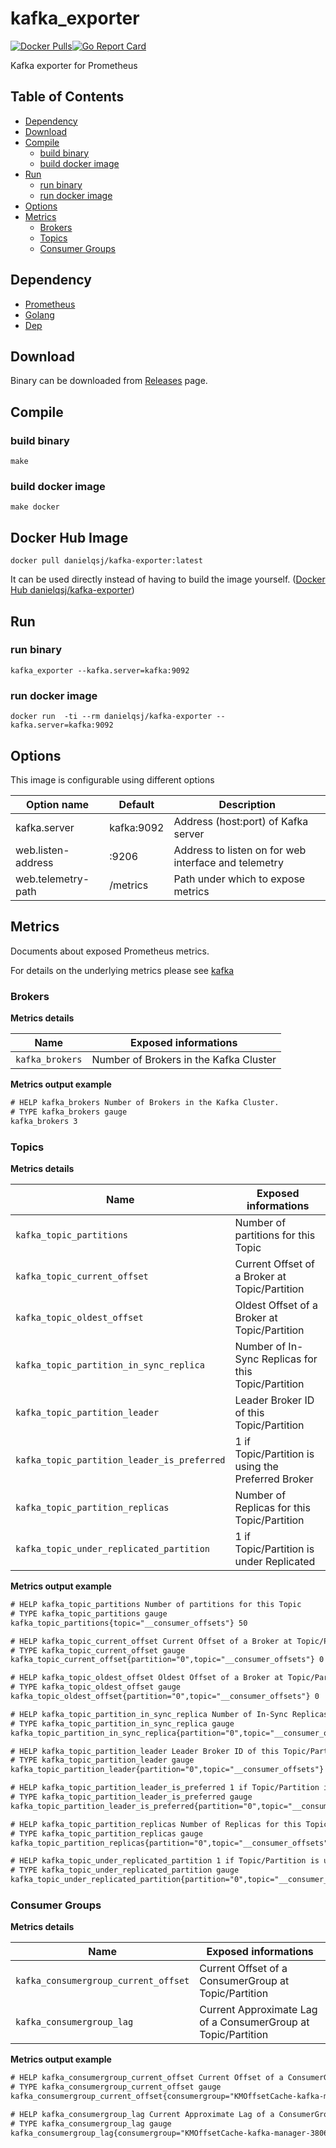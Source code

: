 kafka_exporter
==============

[![Docker Pulls](https://img.shields.io/docker/pulls/danielqsj/kafka-exporter.svg)](https://hub.docker.com/r/danielqsj/kafka-exporter)[![Go Report Card](https://goreportcard.com/badge/github.com/danielqsj/kafka_exporter)](https://goreportcard.com/report/github.com/danielqsj/kafka_exporter)

Kafka exporter for Prometheus

Table of Contents
-----------------

-	[Dependency](#dependency)
-	[Download](#download)
-	[Compile](#compile)
	-	[build binary](#build-binary)
	-	[build docker image](#build-docker-image)
-	[Run](#run)
	-	[run binary](#run-binary)
	-	[run docker image](#run-docker-image)
-	[Options](#options)
-	[Metrics](#metrics)
	-	[Brokers](#brokers)
	-	[Topics](#topics)
	-	[Consumer Groups](#consumer-groups)

Dependency
----------

-	[Prometheus](https://prometheus.io/)
-	[Golang](https://golang.org/)
-	[Dep](https://github.com/golang/dep/)

Download
--------

Binary can be downloaded from [Releases](https://github.com/danielqsj/kafka_exporter/releases) page.

Compile
-------

### build binary

```shell
make
```

### build docker image

```shell
make docker
```

Docker Hub Image
----------------

```shell
docker pull danielqsj/kafka-exporter:latest
```

It can be used directly instead of having to build the image yourself. ([Docker Hub danielqsj/kafka-exporter](https://hub.docker.com/r/danielqsj/kafka-exporter/)\)

Run
---

### run binary

```shell
kafka_exporter --kafka.server=kafka:9092
```

### run docker image

```
docker run  -ti --rm danielqsj/kafka-exporter --kafka.server=kafka:9092
```

Options
-------

This image is configurable using different options

| Option name        | Default    | Description                                          |
|--------------------|------------|------------------------------------------------------|
| kafka.server       | kafka:9092 | Address (host:port) of Kafka server                  |
| web.listen-address | :9206      | Address to listen on for web interface and telemetry |
| web.telemetry-path | /metrics   | Path under which to expose metrics                   |

Metrics
-------

Documents about exposed Prometheus metrics.

For details on the underlying metrics please see [kafka](https://kafka.apache.org/documentation/)

### Brokers

**Metrics details**

| Name            | Exposed informations                   |
|-----------------|----------------------------------------|
| `kafka_brokers` | Number of Brokers in the Kafka Cluster |

**Metrics output example**

```txt
# HELP kafka_brokers Number of Brokers in the Kafka Cluster.
# TYPE kafka_brokers gauge
kafka_brokers 3
```

### Topics

**Metrics details**

| Name                                        | Exposed informations                                |
|---------------------------------------------|-----------------------------------------------------|
| `kafka_topic_partitions`                    | Number of partitions for this Topic                 |
| `kafka_topic_current_offset`                | Current Offset of a Broker at Topic/Partition       |
| `kafka_topic_oldest_offset`                 | Oldest Offset of a Broker at Topic/Partition        |
| `kafka_topic_partition_in_sync_replica`     | Number of In-Sync Replicas for this Topic/Partition |
| `kafka_topic_partition_leader`              | Leader Broker ID of this Topic/Partition            |
| `kafka_topic_partition_leader_is_preferred` | 1 if Topic/Partition is using the Preferred Broker  |
| `kafka_topic_partition_replicas`            | Number of Replicas for this Topic/Partition         |
| `kafka_topic_under_replicated_partition`    | 1 if Topic/Partition is under Replicated            |

**Metrics output example**

```txt
# HELP kafka_topic_partitions Number of partitions for this Topic
# TYPE kafka_topic_partitions gauge
kafka_topic_partitions{topic="__consumer_offsets"} 50

# HELP kafka_topic_current_offset Current Offset of a Broker at Topic/Partition
# TYPE kafka_topic_current_offset gauge
kafka_topic_current_offset{partition="0",topic="__consumer_offsets"} 0

# HELP kafka_topic_oldest_offset Oldest Offset of a Broker at Topic/Partition
# TYPE kafka_topic_oldest_offset gauge
kafka_topic_oldest_offset{partition="0",topic="__consumer_offsets"} 0

# HELP kafka_topic_partition_in_sync_replica Number of In-Sync Replicas for this Topic/Partition
# TYPE kafka_topic_partition_in_sync_replica gauge
kafka_topic_partition_in_sync_replica{partition="0",topic="__consumer_offsets"} 3

# HELP kafka_topic_partition_leader Leader Broker ID of this Topic/Partition
# TYPE kafka_topic_partition_leader gauge
kafka_topic_partition_leader{partition="0",topic="__consumer_offsets"} 0

# HELP kafka_topic_partition_leader_is_preferred 1 if Topic/Partition is using the Preferred Broker
# TYPE kafka_topic_partition_leader_is_preferred gauge
kafka_topic_partition_leader_is_preferred{partition="0",topic="__consumer_offsets"} 1

# HELP kafka_topic_partition_replicas Number of Replicas for this Topic/Partition
# TYPE kafka_topic_partition_replicas gauge
kafka_topic_partition_replicas{partition="0",topic="__consumer_offsets"} 3

# HELP kafka_topic_under_replicated_partition 1 if Topic/Partition is under Replicated
# TYPE kafka_topic_under_replicated_partition gauge
kafka_topic_under_replicated_partition{partition="0",topic="__consumer_offsets"} 0
```

### Consumer Groups

**Metrics details**

| Name                                 | Exposed informations                                          |
|--------------------------------------|---------------------------------------------------------------|
| `kafka_consumergroup_current_offset` | Current Offset of a ConsumerGroup at Topic/Partition          |
| `kafka_consumergroup_lag`            | Current Approximate Lag of a ConsumerGroup at Topic/Partition |

**Metrics output example**

```txt
# HELP kafka_consumergroup_current_offset Current Offset of a ConsumerGroup at Topic/Partition
# TYPE kafka_consumergroup_current_offset gauge
kafka_consumergroup_current_offset{consumergroup="KMOffsetCache-kafka-manager-3806276532-ml44w",partition="0",topic="__consumer_offsets"} -1

# HELP kafka_consumergroup_lag Current Approximate Lag of a ConsumerGroup at Topic/Partition
# TYPE kafka_consumergroup_lag gauge
kafka_consumergroup_lag{consumergroup="KMOffsetCache-kafka-manager-3806276532-ml44w",partition="0",topic="__consumer_offsets"} 1
```
